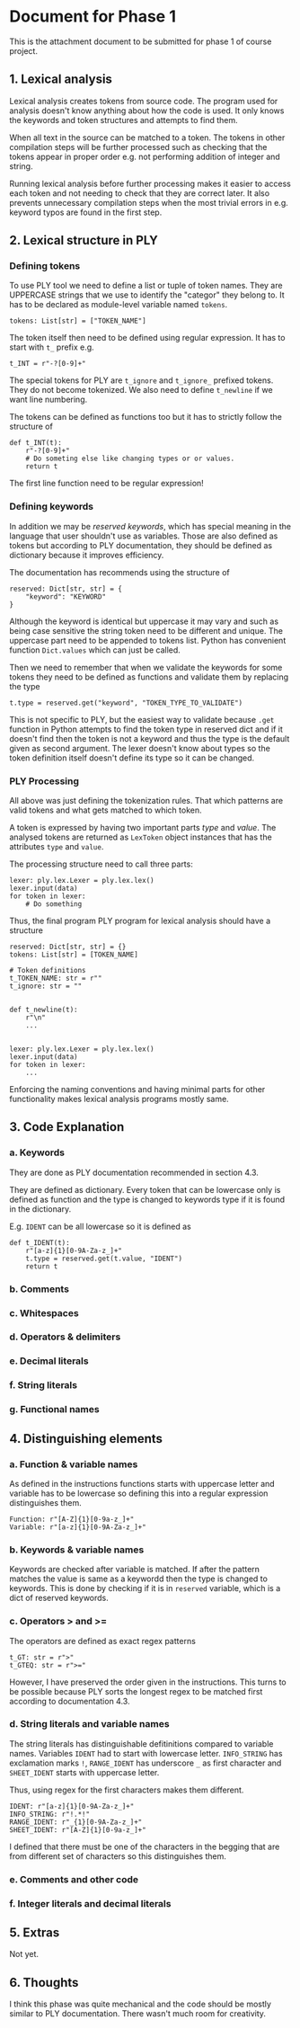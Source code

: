 # Document for Phase 1

This is the attachment document to be submitted for phase 1 of course project.

## 1. Lexical analysis

Lexical analysis creates tokens from source code.
The program used for analysis doesn't know anything about how the code is used.
It only knows the keywords and token structures and attempts to find them.

When all text in the source can be matched to a token.
The tokens in other compilation steps will be further processed such as
checking that the tokens appear in proper order e.g. not performing addition of integer and string.

Running lexical analysis before further processing makes it easier to access each
token and not needing to check that they are correct later. It also prevents unnecessary compilation steps
when the most trivial errors in e.g. keyword typos are found in the first step.

## 2. Lexical structure in PLY

### Defining tokens

To use PLY tool we need to define a list or tuple of token names.
They are UPPERCASE strings  that we use to identify the "categor" they belong to.
It has to be declared as module-level variable named `tokens`.

```
tokens: List[str] = ["TOKEN_NAME"]
```

The token itself then need to be defined using regular expression.
It has to start with `t_` prefix e.g.

```
t_INT = r"-?[0-9]+"
```

The special tokens for PLY are `t_ignore` and `t_ignore_` prefixed tokens.
They do not become tokenized. We also need to define `t_newline` if we want line numbering.

The tokens can be defined as functions too but it has to strictly follow the structure of

```
def t_INT(t):
    r"-?[0-9]+"
    # Do someting else like changing types or or values.
    return t
```

The first line function need to be regular expression!


### Defining keywords

In addition we may be _reserved keywords_, which has special
meaning in the language that user shouldn't use as variables.
Those are also defined as tokens but according to PLY documentation, they
should be defined as dictionary because it improves efficiency.

The documentation has recommends using the structure of

```
reserved: Dict[str, str] = {
    "keyword": "KEYWORD"
}
```

Although the keyword is identical but uppercase it may vary and 
such as being case sensitive the string token need to be different and unique.
The uppercase part need to be appended to tokens list. 
Python has convenient function `Dict.values` which can just be called.

Then we need to remember that when we validate the keywords for some tokens
they need to be defined as functions and validate them by replacing the
type

```
t.type = reserved.get("keyword", "TOKEN_TYPE_TO_VALIDATE")
```

This is not specific to PLY, but the easiest way to validate because
`.get` function in Python  attempts to find the token type in reserved dict and if it doesn't find
then the token is not a keyword and thus the type is the default given as second argument.
The lexer doesn't know about types so the token definition itself doesn't define its type
so it can be changed.

### PLY Processing

All above was just defining the tokenization rules.
That which patterns are valid tokens and what gets matched to which token.

A token is expressed by having two important parts _type_ and _value_.
The analysed tokens are returned as `LexToken` object instances that has the attributes `type` and `value`.

The processing structure need to call three parts:

```
lexer: ply.lex.Lexer = ply.lex.lex()
lexer.input(data)
for token in lexer:
    # Do something
```

Thus, the final program PLY program for lexical analysis should have a structure

```
reserved: Dict[str, str] = {}
tokens: List[str] = [TOKEN_NAME]

# Token definitions
t_TOKEN_NAME: str = r""
t_ignore: str = ""


def t_newline(t):
    r"\n"
    ...


lexer: ply.lex.Lexer = ply.lex.lex()
lexer.input(data)
for token in lexer:
    ...
```

Enforcing the naming conventions and having minimal parts for other
functionality makes lexical analysis programs mostly same.

## 3. Code Explanation

### a. Keywords

They are done as PLY documentation recommended in section 4.3.

They are defined as dictionary.
Every token that can be lowercase only is defined as function and the
type is changed to keywords type if it is found in the dictionary. 

E.g. `IDENT` can be all lowercase so it is defined as

```
def t_IDENT(t):
    r"[a-z]{1}[0-9A-Za-z_]+"
    t.type = reserved.get(t.value, "IDENT")
    return t
```

### b. Comments

### c. Whitespaces

### d. Operators & delimiters

### e. Decimal literals

### f. String literals

### g. Functional names

## 4. Distinguishing elements

### a. Function & variable names

As defined in the instructions functions starts with uppercase letter
and variable has to be lowercase so defining this into a regular expression distinguishes them.

```
Function: r"[A-Z]{1}[0-9a-z_]+" 
Variable: r"[a-z]{1}[0-9A-Za-z_]+"
```

### b. Keywords & variable names

Keywords are checked after variable is matched.
If after the pattern matches the value is same as a keywordd then the type is changed to keywords.
This is done by checking if it is in `reserved` variable, which is a dict of reserved keywords.

### c. Operators > and >=

The operators are defined as exact regex patterns

```
t_GT: str = r">"
t_GTEQ: str = r">="
```

However, I have preserved the order given in the instructions.
This turns to be possible because PLY sorts the longest regex to be matched first according to documentation 4.3.

### d. String literals and variable names

The string literals has distinguishable defitinitions compared to variable names.
Variables `IDENT` had to start with lowercase letter.
`INFO_STRING` has exclamation marks `!`, `RANGE_IDENT` has underscore `_` as first character
and `SHEET_IDENT` starts with uppercase letter.

Thus, using regex for the first characters makes them different.

```
IDENT: r"[a-z]{1}[0-9A-Za-z_]+"
INFO_STRING: r"!.*!"
RANGE_IDENT: r"_{1}[0-9A-Za-z_]+"
SHEET_IDENT: r"[A-Z]{1}[0-9a-z_]+"
```

I defined that there must be one of the characters in the begging that are from
different set of characters so this distinguishes them.

### e. Comments and other code

### f. Integer literals and decimal literals

## 5. Extras

Not yet.

## 6. Thoughts

I think this phase was quite mechanical and the code should be 
mostly similar to PLY documentation.
There wasn't much room for creativity.
